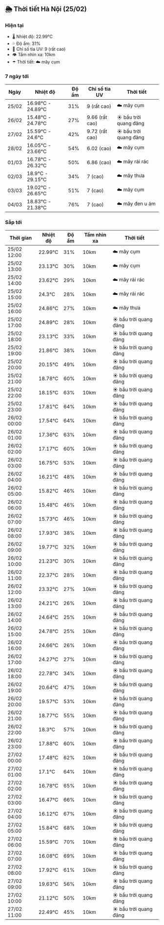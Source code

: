 ## 🌦️ Thời tiết Hà Nội (25/02)

### Hiện tại

- 🌡️ Nhiệt độ: 22.99℃
- 💦 Độ ẩm: 31%
- 🌟 Chỉ số tia UV: 9 (rất cao)
- 👁️ Tầm nhìn xa: 10km
- ☂️ Thời tiết: ☁️ mây cụm

### 7 ngày tới

| Ngày | Nhiệt độ | Độ ẩm | Chỉ số tia UV | Thời tiết |
| --- | --- | --- | --- | --- |
| 25/02 | 16.98℃ - 24.89℃ | 31% | 9 (rất cao) | ☁️ mây cụm |
| 26/02 | 15.48℃ - 24.78℃ | 27% | 9.66 (rất cao) | ☀️ bầu trời quang đãng |
| 27/02 | 15.59℃ - 24.6℃ | 42% | 9.72 (rất cao) | ☀️ bầu trời quang đãng |
| 28/02 | 16.05℃ - 23.66℃ | 54% | 6.02 (cao) | ☁️ mây cụm |
| 01/03 | 16.78℃ - 26.32℃ | 50% | 6.86 (cao) | ☁️ mây rải rác |
| 02/03 | 18.9℃ - 29.15℃ | 34% | 7 (cao) | ☁️ mây thưa |
| 03/03 | 19.02℃ - 26.65℃ | 51% | 7 (cao) | ☁️ mây cụm |
| 04/03 | 18.83℃ - 21.38℃ | 76% | 7 (cao) | ☁️ mây đen u ám |

### Sắp tới

| Thời gian | Nhiệt độ | Độ ẩm | Tầm nhìn xa | Thời tiết |
| --- | --- | --- | --- | --- |
| 25/02 12:00 | 22.99℃ | 31% | 10km | ☁️ mây cụm |
| 25/02 13:00 | 23.13℃ | 30% | 10km | ☁️ mây cụm |
| 25/02 14:00 | 23.62℃ | 29% | 10km | ☁️ mây rải rác |
| 25/02 15:00 | 24.3℃ | 28% | 10km | ☁️ mây rải rác |
| 25/02 16:00 | 24.86℃ | 27% | 10km | ☁️ mây thưa |
| 25/02 17:00 | 24.89℃ | 28% | 10km | ☀️ bầu trời quang đãng |
| 25/02 18:00 | 23.13℃ | 33% | 10km | ☀️ bầu trời quang đãng |
| 25/02 19:00 | 21.86℃ | 38% | 10km | ☀️ bầu trời quang đãng |
| 25/02 20:00 | 20.15℃ | 49% | 10km | ☀️ bầu trời quang đãng |
| 25/02 21:00 | 18.78℃ | 60% | 10km | ☀️ bầu trời quang đãng |
| 25/02 22:00 | 18.15℃ | 63% | 10km | ☀️ bầu trời quang đãng |
| 25/02 23:00 | 17.81℃ | 64% | 10km | ☀️ bầu trời quang đãng |
| 26/02 00:00 | 17.54℃ | 64% | 10km | ☀️ bầu trời quang đãng |
| 26/02 01:00 | 17.36℃ | 63% | 10km | ☀️ bầu trời quang đãng |
| 26/02 02:00 | 17.17℃ | 60% | 10km | ☀️ bầu trời quang đãng |
| 26/02 03:00 | 16.75℃ | 53% | 10km | ☀️ bầu trời quang đãng |
| 26/02 04:00 | 16.21℃ | 48% | 10km | ☀️ bầu trời quang đãng |
| 26/02 05:00 | 15.82℃ | 46% | 10km | ☀️ bầu trời quang đãng |
| 26/02 06:00 | 15.48℃ | 46% | 10km | ☀️ bầu trời quang đãng |
| 26/02 07:00 | 15.73℃ | 46% | 10km | ☀️ bầu trời quang đãng |
| 26/02 08:00 | 17.93℃ | 38% | 10km | ☀️ bầu trời quang đãng |
| 26/02 09:00 | 19.77℃ | 32% | 10km | ☀️ bầu trời quang đãng |
| 26/02 10:00 | 21.23℃ | 30% | 10km | ☀️ bầu trời quang đãng |
| 26/02 11:00 | 22.37℃ | 28% | 10km | ☀️ bầu trời quang đãng |
| 26/02 12:00 | 23.32℃ | 27% | 10km | ☀️ bầu trời quang đãng |
| 26/02 13:00 | 24.21℃ | 26% | 10km | ☀️ bầu trời quang đãng |
| 26/02 14:00 | 24.64℃ | 25% | 10km | ☀️ bầu trời quang đãng |
| 26/02 15:00 | 24.78℃ | 25% | 10km | ☀️ bầu trời quang đãng |
| 26/02 16:00 | 24.66℃ | 26% | 10km | ☀️ bầu trời quang đãng |
| 26/02 17:00 | 24.27℃ | 27% | 10km | ☀️ bầu trời quang đãng |
| 26/02 18:00 | 22.78℃ | 34% | 10km | ☀️ bầu trời quang đãng |
| 26/02 19:00 | 20.64℃ | 47% | 10km | ☀️ bầu trời quang đãng |
| 26/02 20:00 | 19.57℃ | 53% | 10km | ☀️ bầu trời quang đãng |
| 26/02 21:00 | 18.77℃ | 55% | 10km | ☀️ bầu trời quang đãng |
| 26/02 22:00 | 18.3℃ | 57% | 10km | ☀️ bầu trời quang đãng |
| 26/02 23:00 | 17.88℃ | 60% | 10km | ☀️ bầu trời quang đãng |
| 27/02 00:00 | 17.48℃ | 62% | 10km | ☀️ bầu trời quang đãng |
| 27/02 01:00 | 17.1℃ | 64% | 10km | ☀️ bầu trời quang đãng |
| 27/02 02:00 | 16.78℃ | 65% | 10km | ☀️ bầu trời quang đãng |
| 27/02 03:00 | 16.47℃ | 66% | 10km | ☀️ bầu trời quang đãng |
| 27/02 04:00 | 16.12℃ | 67% | 10km | ☀️ bầu trời quang đãng |
| 27/02 05:00 | 15.84℃ | 68% | 10km | ☀️ bầu trời quang đãng |
| 27/02 06:00 | 15.59℃ | 70% | 10km | ☀️ bầu trời quang đãng |
| 27/02 07:00 | 16.08℃ | 69% | 10km | ☀️ bầu trời quang đãng |
| 27/02 08:00 | 17.92℃ | 61% | 10km | ☀️ bầu trời quang đãng |
| 27/02 09:00 | 19.63℃ | 56% | 10km | ☀️ bầu trời quang đãng |
| 27/02 10:00 | 21.12℃ | 50% | 10km | ☀️ bầu trời quang đãng |
| 27/02 11:00 | 22.49℃ | 45% | 10km | ☀️ bầu trời quang đãng |

